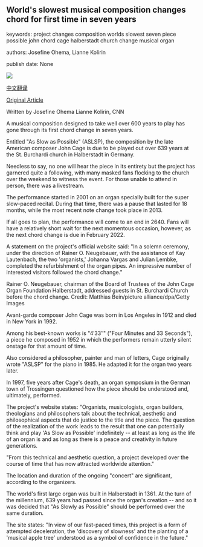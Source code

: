 ## World's slowest musical composition changes chord for first time in seven years

keywords: project changes composition worlds slowest seven piece possible john chord cage halberstadt church change musical organ

authors: Josefine Ohema, Lianne Kolirin

publish date: None

![](https://cdn.cnn.com/cnnnext/dam/assets/200907084239-03-john-cage-organ-art-project-chord-change-restricted-super-tease.jpg)

[中文翻译](World%27s%20slowest%20musical%20composition%20changes%20chord%20for%20first%20time%20in%20seven%20years_zh.md)

[Original Article](https://edition.cnn.com/style/article/chord-change-composition-scli-intl-grm/index.html)

Written by Josefine Ohema Lianne Kolirin, CNN

A musical composition designed to take well over 600 years to play has gone through its first chord change in seven years.

Entitled "As Slow as Possible" (ASLSP), the composition by the late American composer John Cage is due to be played out over 639 years at the St. Burchardi church in Halberstadt in Germany.

Needless to say, no one will hear the piece in its entirety but the project has garnered quite a following, with many masked fans flocking to the church over the weekend to witness the event. For those unable to attend in person, there was a livestream.

The performance started in 2001 on an organ specially built for the super slow-paced recital. During that time, there was a pause that lasted for 18 months, while the most recent note change took place in 2013.

If all goes to plan, the performance will come to an end in 2640. Fans will have a relatively short wait for the next momentous occasion, however, as the next chord change is due in February 2022.

A statement on the project's official website said: "In a solemn ceremony, under the direction of Rainer O. Neugebauer, with the assistance of Kay Lautenbach, the two 'organists,' Johanna Vargas and Julian Lembke, completed the refurbishment of the organ pipes. An impressive number of interested visitors followed the chord change."

Rainer O. Neugebauer, chairman of the Board of Trustees of the John Cage Organ Foundation Halberstadt, addressed guests in St. Burchardi Church before the chord change. Credit: Matthias Bein/picture alliance/dpa/Getty Images

Avant-garde composer John Cage was born in Los Angeles in 1912 and died in New York in 1992.

Among his best-known works is "4′33″" ("Four Minutes and 33 Seconds"), a piece he composed in 1952 in which the performers remain utterly silent onstage for that amount of time.

Also considered a philosopher, painter and man of letters, Cage originally wrote "ASLSP" for the piano in 1985. He adapted it for the organ two years later.

In 1997, five years after Cage's death, an organ symposium in the German town of Trossingen questioned how the piece should be understood and, ultimately, performed.

The project's website states: "Organists, musicologists, organ builders, theologians and philosophers talk about the technical, aesthetic and philosophical aspects that do justice to the title and the piece. The question of the realization of the work leads to the result that one can potentially think and play 'As Slow as Possible' indefinitely -- at least as long as the life of an organ is and as long as there is a peace and creativity in future generations.

"From this technical and aesthetic question, a project developed over the course of time that has now attracted worldwide attention."

The location and duration of the ongoing "concert" are significant, according to the organizers.

The world's first large organ was built in Halberstadt in 1361. At the turn of the millennium, 639 years had passed since the organ's creation -- and so it was decided that "As Slowly as Possible" should be performed over the same duration.

The site states: "In view of our fast-paced times, this project is a form of attempted deceleration, the 'discovery of slowness' and the planting of a 'musical apple tree' understood as a symbol of confidence in the future."